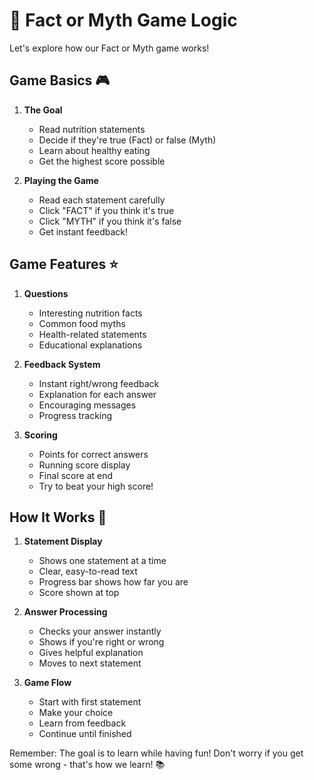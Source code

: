 # 🤔 Fact or Myth Game Logic

Let's explore how our Fact or Myth game works!

## Game Basics 🎮

1. **The Goal**
   - Read nutrition statements
   - Decide if they're true (Fact) or false (Myth)
   - Learn about healthy eating
   - Get the highest score possible

2. **Playing the Game**
   - Read each statement carefully
   - Click "FACT" if you think it's true
   - Click "MYTH" if you think it's false
   - Get instant feedback!

## Game Features ⭐

1. **Questions**
   - Interesting nutrition facts
   - Common food myths
   - Health-related statements
   - Educational explanations

2. **Feedback System**
   - Instant right/wrong feedback
   - Explanation for each answer
   - Encouraging messages
   - Progress tracking

3. **Scoring**
   - Points for correct answers
   - Running score display
   - Final score at end
   - Try to beat your high score!

## How It Works 🔧

1. **Statement Display**
   - Shows one statement at a time
   - Clear, easy-to-read text
   - Progress bar shows how far you are
   - Score shown at top

2. **Answer Processing**
   - Checks your answer instantly
   - Shows if you're right or wrong
   - Gives helpful explanation
   - Moves to next statement

3. **Game Flow**
   - Start with first statement
   - Make your choice
   - Learn from feedback
   - Continue until finished

Remember: The goal is to learn while having fun! Don't worry if you get some wrong - that's how we learn! 📚